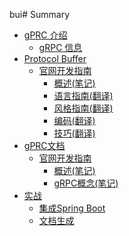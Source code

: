 bui# Summary

* [gPRC 介绍](introduction/index.md)
    * [gRPC 信息](introduction/information.md)
* [Protocol Buffer]()
    * [官网开发指南]()
        * [概述(笔记)](proto3/overview.md)
        * [语言指南(翻译)](proto3/language_guide.md)
        * [风格指南(翻译)](proto3/style_guide.md)
        * [编码(翻译)](proto3/encoding.md)
        * [技巧(翻译)](proto3/techniques.md)
* [gPRC文档]()
    * [官网开发指南](grpc/grpc.md)
    	* [概述(笔记)](grpc/overview.md)
    	* [gRPC概念(笔记)](grpc/grpc_concepts.md)
* [实战](action/index.md)
	* [集成Spring Boot](action/springboot/springboot.md)
	* [文档生成](action/documentation/index.md)